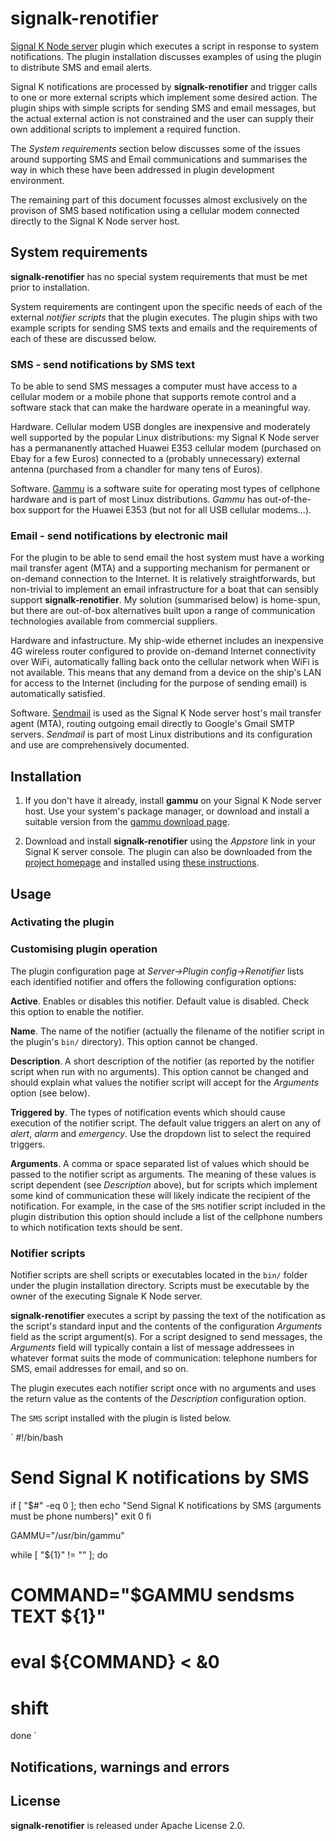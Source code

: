 # signalk-renotifier

[Signal K Node server](https://github.com/SignalK/signalk-server-node)
plugin which executes a script in response to system notifications.
The plugin installation discusses examples of using the plugin to distribute
SMS and email alerts.

Signal K notifications are processed by __signalk-renotifier__ and trigger
calls to one or more external scripts which implement some desired action.
The plugin ships with simple scripts for sending SMS and email messages, but
the actual external action is not constrained and the user can supply their
own additional scripts to implement a required function. 

The _System requirements_ section below discusses some of the issues around
supporting SMS and Email communications and summarises the way in which these
have been addressed in plugin development environment.

The remaining part of this document focusses almost exclusively on the
provison of SMS based notification using a cellular modem connected directly
to the Signal K Node server host.

## System requirements

__signalk-renotifier__ has no special system requirements that must be met
prior to installation.

System requirements are contingent upon the specific needs of each of the
external _notifier scripts_ that the plugin executes.
The plugin ships with two example scripts for sending SMS texts and emails and
the requirements of each of these are discussed below.

### SMS - send notifications by SMS text

To be able to send SMS messages a computer must have access to a cellular
modem or a mobile phone that supports remote control and a software stack that
can make the hardware operate in a meaningful way.

Hardware.
Cellular modem USB dongles are inexpensive and moderately well supported by
the popular Linux distributions: my Signal K Node server has a permananently
attached Huawei E353 cellular modem (purchased on Ebay for a few Euros)
connected to a (probably unnecessary) external antenna (purchased from a
chandler for many tens of Euros).

Software.
[Gammu](https://wammu.eu/gammu/)
is a software suite for operating most types of cellphone hardware and is
part of most Linux distributions.
_Gammu_ has out-of-the-box support for the Huawei E353 (but not for all
USB cellular modems...).

### Email - send notifications by electronic mail

For the plugin to be able to send email the host system must have a working
mail transfer agent (MTA) and a supporting mechanism for permanent or on-demand
connection to the Internet.
It is relatively straightforwards, but non-trivial to implement an email
infrastructure for a boat that can sensibly support __signalk-renotifier__.
My solution (summarised below) is home-spun, but there are out-of-box
alternatives built upon a range of communication technologies available from
commercial suppliers.

Hardware and infastructure.
My ship-wide ethernet includes an inexpensive 4G wireless router configured to
provide on-demand Internet connectivity over WiFi, automatically falling back
onto the cellular network when WiFi is not available.
This means that any demand from a device on the ship's LAN for access to the
Internet (including for the purpose of sending email) is automatically
satisfied.

Software.
[Sendmail](https://en.wikipedia.org/wiki/Sendmail)
is used as the Signal K Node server host's mail transfer agent (MTA), routing
outgoing email directly to Google's Gmail SMTP servers.
_Sendmail_ is part of most Linux distributions and its configuration and use
are comprehensively documented.

## Installation

1. If you don't have it already, install __gammu__ on your Signal K Node
server host.
Use your system's package manager, or download and install a suitable version
from the
[gammu download page](https://wammu.eu/download/gammu/).

2. Download and install __signalk-renotifier__ using the _Appstore_ link
in your Signal K server console.
The plugin can also be downloaded from the 
[project homepage](https://github.com/preeve9534/signalk-renotifier)
and installed using
[these instructions](https://github.com/SignalK/signalk-server-node/blob/master/SERVERPLUGINS.md).

## Usage

### Activating the plugin

### Customising plugin operation

The plugin configuration page at _Server->Plugin config->Renotifier_ lists each
identified notifier and offers the following configuration options:

__Active__.  Enables or disables this notifier.
Default value is disabled.
Check this option to enable the notifier.

__Name__.  The name of the notifier (actually the filename of the notifier
script in the plugin's `bin/` directory).
This option cannot be changed.

__Description__.  A short description of the notifier (as reported by the
notifier script when run with no arguments).
This option cannot be changed and should explain what values the notifier
script will accept for the _Arguments_ option (see below).

__Triggered by__.  The types of notification events which should cause
execution of the notifier script.
The default value triggers an alert on any of _alert_, _alarm_ and _emergency_.
Use the dropdown list to select the required triggers.

__Arguments__.  A comma or space separated list of values which should be
passed to the notifier script as arguments.
The meaning of these values is script dependent (see _Description_ above),
but for scripts which implement some kind of communication these will likely
indicate the recipient of the notification.
For example, in the case of the `SMS` notifier script included in the plugin
distribution this option should include a list of the cellphone numbers
to which notification texts should be sent.

### Notifier scripts

Notifier scripts are shell scripts or executables located in the `bin/`
folder under the plugin installation directory.
Scripts must be executable by the owner of the executing Signale K Node server.

__signalk-renotifier__ executes a script by passing the text of the
notification as the script's standard input and the contents of the
configuration _Arguments_ field as the script argument(s).
For a script designed to send messages, the _Arguments_ field will typically
contain a list of message addressees in whatever format suits the mode
of communication: telephone numbers for SMS, email addresses for email,
and so on.

The plugin executes each notifier script once with no arguments and uses
the return value as the contents of the _Description_ configuration option.

The `SMS` script installed with the plugin is listed below.

`
#!/bin/bash
# Send Signal K notifications by SMS

if [ "$#" -eq 0 ]; then
	echo "Send Signal K notifications by SMS (arguments must be phone numbers)"
	exit 0
fi
 
GAMMU="/usr/bin/gammu"

while [ "${1}" != "" ]; do
#	COMMAND="$GAMMU sendsms TEXT ${1}"
#	eval ${COMMAND} < &0
#	shift
done
`

## Notifications, warnings and errors

## License

__signalk-renotifier__ is released under Apache License 2.0.
